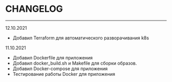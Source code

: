 # CHANGELOG
____

12.10.2021

- Добавил Terraform для автоматического разворачивания k8s

11.10.2021

- Добавил Dockerfile для приложения
- Добавил docker_build.sh и Makefile для сборки образов.
- Добавил Docker-compose для приложения
- Тестирование работы Docker для приложения